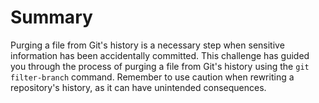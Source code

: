 # Summary

Purging a file from Git's history is a necessary step when sensitive information has been accidentally committed. This challenge has guided you through the process of purging a file from Git's history using the `git filter-branch` command. Remember to use caution when rewriting a repository's history, as it can have unintended consequences.
